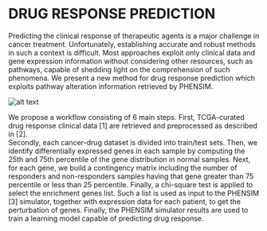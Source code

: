 # DRUG RESPONSE PREDICTION
Predicting the clinical response of therapeutic agents is a major challenge in cancer treatment. 
Unfortunately, establishing accurate and robust methods in such a context is difficult. 
Most approaches exploit only clinical data and gene expression information without considering other resources, such as pathways, capable of shedding light on the comprehension of such phenomena. 
We present a new method for drug response prediction which exploits pathway alteration information retrieved by PHENSIM.

![alt text](https://github.com/Hela06/Drug-Response-Prediction/docs/images/Workflow-drug-prediction-1-6step?raw=true)

We propose a workflow consisting of 6 main steps. 
First, TCGA-curated drug response clinical data [1] are retrieved and preprocessed as described in [2].  
Secondly, each cancer-drug dataset is divided into train/test sets. Then, we identify differentially expressed genes in each sample by computing the 25th and 75th percentile of the gene distribution in normal samples.
Next, for each gene, we build a contingency matrix including the number of responders and non-responders samples having that gene greater than 75 percentile or less than 25 percentile. Finally, a chi-square test is applied to select the enrichment genes list. Such a list is used as input to the PHENSIM [3] simulator, together with expression data for each patient, to get the perturbation of genes. 
Finally, the PHENSIM simulator results are used to train a learning model capable of predicting drug response.
